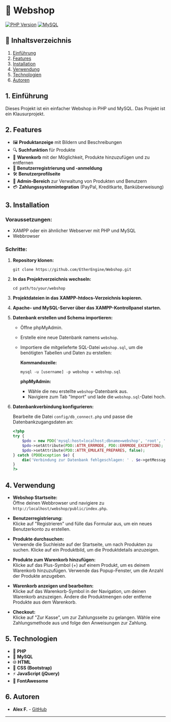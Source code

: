 # 🛒 Webshop

[![PHP Version](https://img.shields.io/badge/php-%3E%3D7.4-blue)](https://www.php.net/releases/7_4_0.php)
[![MySQL](https://img.shields.io/badge/mysql-%3E%3D5.7-orange)](https://dev.mysql.com/downloads/mysql/5.7.html)

## 📖 Inhaltsverzeichnis
1. [Einführung](#1-einführung)
2. [Features](#2-features)
3. [Installation](#3-installation)
4. [Verwendung](#4-verwendung)
5. [Technologien](#5-technologien)
6. [Autoren](#6-autoren)

## 1. Einführung

Dieses Projekt ist ein einfacher Webshop in PHP und MySQL. Das Projekt ist ein Klausurprojekt.

## 2. Features

- 🖼️ **Produktanzeige** mit Bildern und Beschreibungen
- 🔍 **Suchfunktion** für Produkte
- 🛒 **Warenkorb** mit der Möglichkeit, Produkte hinzuzufügen und zu entfernen
- 👤 **Benutzerregistrierung und -anmeldung**
- 🛠️ **Benutzerprofilseite**
- 🔐 **Admin-Bereich** zur Verwaltung von Produkten und Benutzern
- 💳 **Zahlungssystemintegration** (PayPal, Kreditkarte, Banküberweisung)

## 3. Installation

### Voraussetzungen:

- XAMPP oder ein ähnlicher Webserver mit PHP und MySQL
- Webbrowser

### Schritte:

1. **Repository klonen:**

    ```
    git clone https://github.com/EtherEngine/Webshop.git
    ```

2. **In das Projektverzeichnis wechseln:**

    ```
    cd path/to/your/webshop
    ```

3. **Projektdateien in das XAMPP-htdocs-Verzeichnis kopieren.**

4. **Apache- und MySQL-Server über das XAMPP-Kontrollpanel starten.**

5. **Datenbank erstellen und Schema importieren:**

    - Öffne phpMyAdmin.
    - Erstelle eine neue Datenbank namens `webshop`.
    - Importiere die mitgelieferte SQL-Datei `webshop.sql`, um die benötigten Tabellen und Daten zu erstellen:

        **Kommandozeile:**

        ```
        mysql -u [username] -p webshop < webshop.sql
        ```

        **phpMyAdmin:**
        
        - Wähle die neu erstellte `webshop`-Datenbank aus.
        - Navigiere zum Tab "Import" und lade die `webshop.sql`-Datei hoch.

6. **Datenbankverbindung konfigurieren:**

    Bearbeite die Datei `config/db_connect.php` und passe die Datenbankzugangsdaten an:

    ```php
    <?php
    try {
        $pdo = new PDO('mysql:host=localhost;dbname=webshop', 'root', '');
        $pdo->setAttribute(PDO::ATTR_ERRMODE, PDO::ERRMODE_EXCEPTION);
        $pdo->setAttribute(PDO::ATTR_EMULATE_PREPARES, false);
    } catch (PDOException $e) {
        die('Verbindung zur Datenbank fehlgeschlagen: ' . $e->getMessage());
    }
    ?>
    ```

## 4. Verwendung

- **Webshop Startseite:**  
  Öffne deinen Webbrowser und navigiere zu `http://localhost/webshop/public/index.php`.

- **Benutzerregistrierung:**  
  Klicke auf "Registrieren" und fülle das Formular aus, um ein neues Benutzerkonto zu erstellen.

- **Produkte durchsuchen:**  
  Verwende die Suchleiste auf der Startseite, um nach Produkten zu suchen. Klicke auf ein Produktbild, um die Produktdetails anzuzeigen.

- **Produkte zum Warenkorb hinzufügen:**  
  Klicke auf das Plus-Symbol (+) auf einem Produkt, um es deinem Warenkorb hinzuzufügen. Verwende das Popup-Fenster, um die Anzahl der Produkte anzugeben.

- **Warenkorb anzeigen und bearbeiten:**  
  Klicke auf das Warenkorb-Symbol in der Navigation, um deinen Warenkorb anzuzeigen. Ändere die Produktmengen oder entferne Produkte aus dem Warenkorb.

- **Checkout:**  
  Klicke auf "Zur Kasse", um zur Zahlungsseite zu gelangen. Wähle eine Zahlungsmethode aus und folge den Anweisungen zur Zahlung.

## 5. Technologien

- 🐘 **PHP**
- 🐬 **MySQL**
- 🌐 **HTML**
- 🎨 **CSS (Bootstrap)**
- ⚡ **JavaScript (jQuery)**
- 🌟 **FontAwesome**

## 6. Autoren

- **Alex F.** - [GitHub](https://github.com/EtherEngine)

---


